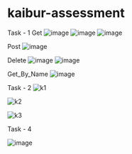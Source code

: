 # kaibur-assessment
Task - 1
Get 
![image](https://github.com/Bhargav0192/kaibur-assessment/assets/72182021/75645f35-e327-4578-b0cb-b908764643e7)
![image](https://github.com/Bhargav0192/kaibur-assessment/assets/72182021/18906279-a8fe-4bdc-9feb-b5de8545a852)
![image](https://github.com/Bhargav0192/kaibur-assessment/assets/72182021/e6de6e69-7207-4d92-99cb-2e3bf1d49749)


Post
![image](https://github.com/Bhargav0192/kaibur-assessment/assets/72182021/4592cf76-cf80-4d6c-83f8-ed8512d54c56)

Delete
![image](https://github.com/Bhargav0192/kaibur-assessment/assets/72182021/ed12e15e-befb-4b89-8c24-af8196bfbfa2)
![image](https://github.com/Bhargav0192/kaibur-assessment/assets/72182021/9cd976b4-6742-4c7b-ab65-40727413c071)

Get_By_Name
![image](https://github.com/Bhargav0192/kaibur-assessment/assets/72182021/a1a7e16a-92fa-4e9b-95e3-4ff855311407)

Task - 2
![k1](https://github.com/Bhargav0192/kaibur-assessment/assets/72182021/4abe2f54-f567-4fbd-83d4-608d823ed873)

![k2](https://github.com/Bhargav0192/kaibur-assessment/assets/72182021/326ef28c-a16b-48a6-b416-326cc87e9f9b)

![k3](https://github.com/Bhargav0192/kaibur-assessment/assets/72182021/4f84b22e-eb41-4a9e-8270-3b41ec64c177)

Task - 4

![image](https://github.com/Bhargav0192/kaibur-assessment/assets/72182021/7bb3ad15-1c94-43bd-8e90-11bddefef028)












